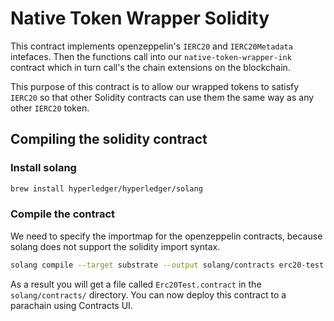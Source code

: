# Native Token Wrapper Solidity

This contract implements openzeppelin's `IERC20` and `IERC20Metadata` intefaces. Then the functions call into our `native-token-wrapper-ink` contract which in turn call's the chain extensions on the blockchain. 

This purpose of this contract is to allow our wrapped tokens to satisfy `IERC20` so that other Solidity contracts can use them the same way as any other `IERC20` token.

## Compiling the solidity contract

### Install solang

```bash
brew install hyperledger/hyperledger/solang
```

### Compile the contract

We need to specify the importmap for the openzeppelin contracts, because solang does not support the solidity import
syntax.

```bash
solang compile --target substrate --output solang/contracts erc20-test.sol --importmap @openzeppelin=openzeppelin-contracts/
```

As a result you will get a file called `Erc20Test.contract` in the `solang/contracts/` directory.
You can now deploy this contract to a parachain using Contracts UI. 
